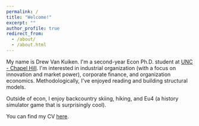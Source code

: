 ```yaml
---
permalink: /
title: "Welcome!"
excerpt: ""
author_profile: true
redirect_from: 
  - /about/
  - /about.html
---
```

My name is Drew Van Kuiken. I'm a second-year Econ Ph.D. student at [UNC - Chapel Hill](https://econ.unc.edu/graduate/). I'm interested in industrial organization (with a focus on innovation and market power), corporate finance, and organization economics. Methodologically, I've enjoyed reading and building structural models. 

Outside of econ, I enjoy backcountry skiing, hiking, and Eu4 (a history simulator game that is surprisingly cool).

You can find my CV [here](/files/2023.12.24_vita.pdf).